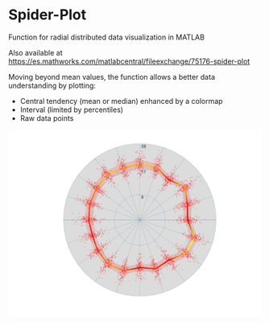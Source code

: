 # Spider-Plot
Function for radial distributed data visualization in MATLAB

Also available at https://es.mathworks.com/matlabcentral/fileexchange/75176-spider-plot

Moving beyond mean values, the function allows a better data understanding by plotting:
- Central tendency (mean or median) enhanced by a colormap 
- Interval (limited by percentiles)
- Raw data points 

![Image description](example.png)

